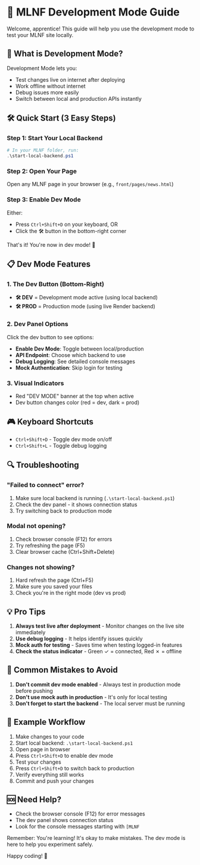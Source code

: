# 🚀 MLNF Development Mode Guide

Welcome, apprentice! This guide will help you use the development mode to test your MLNF site locally.

## 🎯 What is Development Mode?

Development Mode lets you:
- Test changes live on internet after deploying
- Work offline without internet
- Debug issues more easily
- Switch between local and production APIs instantly

## 🛠️ Quick Start (3 Easy Steps)

### Step 1: Start Your Local Backend
```powershell
# In your MLNF folder, run:
.\start-local-backend.ps1
```

### Step 2: Open Your Page
Open any MLNF page in your browser (e.g., `front/pages/news.html`)

### Step 3: Enable Dev Mode
Either:
- Press `Ctrl+Shift+D` on your keyboard, OR
- Click the 🛠️ button in the bottom-right corner

That's it! You're now in dev mode! 🎉

## 📋 Dev Mode Features

### 1. The Dev Button (Bottom-Right)
- **🛠️ DEV** = Development mode active (using local backend)
- **🛠️ PROD** = Production mode (using live Render backend)

### 2. Dev Panel Options
Click the dev button to see options:
- **Enable Dev Mode**: Toggle between local/production
- **API Endpoint**: Choose which backend to use
- **Debug Logging**: See detailed console messages
- **Mock Authentication**: Skip login for testing

### 3. Visual Indicators
- Red "DEV MODE" banner at the top when active
- Dev button changes color (red = dev, dark = prod)

## 🎮 Keyboard Shortcuts

- `Ctrl+Shift+D` - Toggle dev mode on/off
- `Ctrl+Shift+L` - Toggle debug logging

## 🔍 Troubleshooting

### "Failed to connect" error?
1. Make sure local backend is running (`.\start-local-backend.ps1`)
2. Check the dev panel - it shows connection status
3. Try switching back to production mode

### Modal not opening?
1. Check browser console (F12) for errors
2. Try refreshing the page (F5)
3. Clear browser cache (Ctrl+Shift+Delete)

### Changes not showing?
1. Hard refresh the page (Ctrl+F5)
2. Make sure you saved your files
3. Check you're in the right mode (dev vs prod)

## 💡 Pro Tips

1. **Always test live after deployment** - Monitor changes on the live site immediately
2. **Use debug logging** - It helps identify issues quickly
3. **Mock auth for testing** - Saves time when testing logged-in features
4. **Check the status indicator** - Green ✓ = connected, Red ✗ = offline

## 🚨 Common Mistakes to Avoid

1. **Don't commit dev mode enabled** - Always test in production mode before pushing
2. **Don't use mock auth in production** - It's only for local testing
3. **Don't forget to start the backend** - The local server must be running

## 📝 Example Workflow

1. Make changes to your code
2. Start local backend: `.\start-local-backend.ps1`
3. Open page in browser
4. Press `Ctrl+Shift+D` to enable dev mode
5. Test your changes
6. Press `Ctrl+Shift+D` to switch back to production
7. Verify everything still works
8. Commit and push your changes

## 🆘 Need Help?

- Check the browser console (F12) for error messages
- The dev panel shows connection status
- Look for the console messages starting with `[MLNF`

Remember: You're learning! It's okay to make mistakes. The dev mode is here to help you experiment safely.

Happy coding! 🌟 